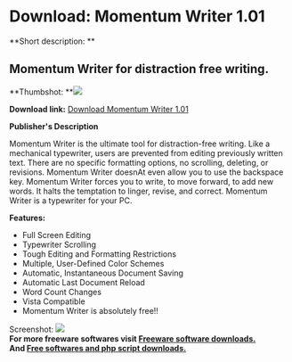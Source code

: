 # Download: Momentum Writer 1.01

**Short description: **

## Momentum Writer for distraction free writing.

  
**Thumbshot: **![](http://www.freewarefiles.com/screenshot/momentumwriter_md.jpg)   
  
**Download link:** [Download Momentum Writer 1.01](http://freesoftwares.boysofts.com/Momentum-Writer_program_49908.html)  
  

**Publisher's Description**  
  

Momentum Writer is the ultimate tool for distraction-free writing. Like a
mechanical typewriter, users are prevented from editing previously written
text. There are no specific formatting options, no scrolling, deleting, or
revisions. Momentum Writer doesnAt even allow you to use the backspace key.
Momentum Writer forces you to write, to move forward, to add new words. It
halts the temptation to linger, revise, and correct. Momentum Writer is a
typewriter for your PC.

**Features:**

  * Full Screen Editing 
  * Typewriter Scrolling 
  * Tough Editing and Formatting Restrictions 
  * Multiple, User-Defined Color Schemes 
  * Automatic, Instantaneous Document Saving 
  * Automatic Last Document Reload 
  * Word Count Changes 
  * Vista Compatible 
  * Momentum Writer is absolutely free!! 

  
  
Screenshot: ![](http://www.freewarefiles.com/screenshot/momentumwriter.jpg)  
**For more freeware softwares visit [Freeware software downloads.](http://freesoftwares.boysofts.com/)**   
**And [Free softwares and php script downloads.](http://www.boysofts.com/)**

